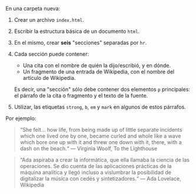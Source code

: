 En una carpeta nueva:

1. Crear un archivo `index.html`.
2. Escribir la estructura básica de un documento `html`.
3. En el mismo, crear **seis** "secciones" separadas por `hr`.
4. Cada sección puede contener: 
    * Una cita con el nombre de quién la dijo/escribió, y en dónde.
    * Un fragmento de una entrada de Wikipedia, con el nombre del artículo de Wikipedia.<br/>

    Es decir, una "sección" sólo debe contener dos elementos `p` principales: el párrafo de la cita o fragmento y el texto de la fuente.

5. Utilizar, las etiquetas `strong`, `b`, `em` y `mark` en algunos de estos párrafos.


Por ejemplo:

> “She felt... how life, from being made up of little separate incidents which one lived one by one, became curled and whole like a wave which bore one up with it and threw one down with it, there, with a dash on the beach.“
> ― Virginia Woolf, To the Lighthouse

> “Ada aspiraba a crear la informática, que ella llamaba la ciencia de las operaciones. Se dio cuenta de las aplicaciones prácticas de la máquina analítica y llegó incluso a vislumbrar la posibilidad de digitalizar la música con cedés y sintetizadores.“
> ― Ada Lovelace, Wikipedia

